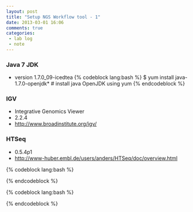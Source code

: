 ```yaml
---
layout: post
title: "Setup NGS Workflow tool - 1"
date: 2013-03-01 16:06
comments: true
categories: 
 - lab log
 - note
---
```


### Java 7 JDK
* version 1.7.0_09-icedtea
{% codeblock lang:bash %}
$ yum install java-1.7.0-openjdk*    # install java OpenJDK using yum
{% endcodeblock %}


### IGV
* Integrative Genomics Viewer
* 2.2.4
* <http://www.broadinstitute.org/igv/>


### HTSeq
* 0.5.4p1
* <http://www-huber.embl.de/users/anders/HTSeq/doc/overview.html>



{% codeblock lang:bash %}

{% endcodeblock %}

{% codeblock lang:bash %}

{% endcodeblock %}